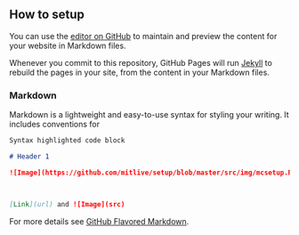 ## How to setup

You can use the [editor on GitHub](https://github.com/mitlive/setup/edit/master/index.md) to maintain and preview the content for your website in Markdown files.

Whenever you commit to this repository, GitHub Pages will run [Jekyll](https://jekyllrb.com/) to rebuild the pages in your site, from the content in your Markdown files.

### Markdown

Markdown is a lightweight and easy-to-use syntax for styling your writing. It includes conventions for

```markdown
Syntax highlighted code block

# Header 1

![Image](https://github.com/mitlive/setup/blob/master/src/img/mcsetup.PNG)



[Link](url) and ![Image](src)
```

For more details see [GitHub Flavored Markdown](https://guides.github.com/features/mastering-markdown/).
